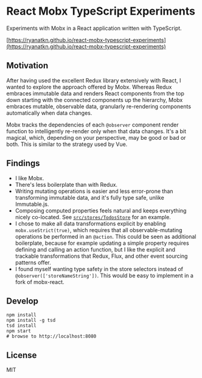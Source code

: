 # React Mobx TypeScript Experiments

Experiments with Mobx in a React application written with TypeScript.

[https://ryanatkn.github.io/react-mobx-typescript-experiments](https://ryanatkn.github.io/react-mobx-typescript-experiments)

## Motivation
After having used the excellent Redux library extensively with React,
I wanted to explore the approach offered by Mobx.
Whereas Redux embraces immutable data and renders React components
from the top down starting with the connected components up the hierarchy,
Mobx embraces mutable, observable data,
granularly re-rendering components automatically when data changes.

Mobx tracks the dependencies of each `@observer` component render function
to intelligently re-render only when that data changes.
It's a bit magical, which, depending on your perspective, may be good or bad or both.
This is similar to the strategy used by Vue.

## Findings
- I like Mobx.
- There's less boilerplate than with Redux.
- Writing mutating operations is easier and less error-prone than transforming immutable data,
  and it's fully type safe, unlike Immutable.js.
- Composing computed properties feels natural and keeps everything nicely co-located.
  See [`src/stores/TodosStore`](https://github.com/ryanatkn/react-mobx-typescript-experiments/blob/gh-pages/src/stores/TodosStore.ts) for an example.
- I chose to make all data transformations explicit by enabling `mobx.useStrict(true)`,
  which requires that all observable-mutating operations be performed in an `@action`.
  This could be seen as additional boilerplate,
  because for example updating a simple property requires defining and calling an action function,
  but I like the explicit and trackable transformations
  that Redux, Flux, and other event sourcing patterns offer.
- I found myself wanting type safety in the store selectors
  instead of `@observer(['storeNameString'])`.
  This would be easy to implement in a fork of mobx-react.

## Develop

    npm install
    npm install -g tsd
    tsd install
    npm start
    # browse to http://localhost:8080

## License
MIT
